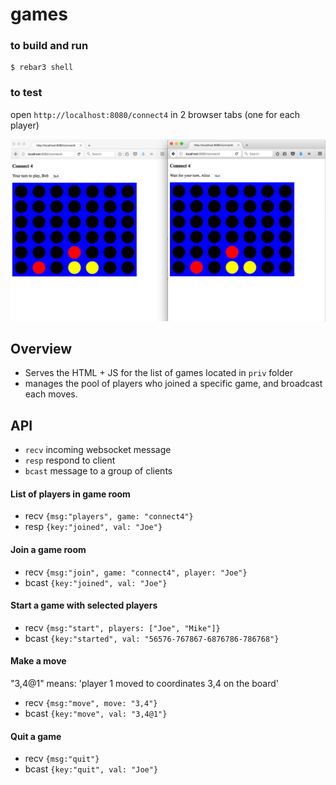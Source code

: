 # games

### to build and run

    $ rebar3 shell

### to test

open ```http://localhost:8080/connect4``` in 2 browser tabs (one for each player)

![GitHub Logo](/games.png)

## Overview

* Serves the HTML + JS for the list of games located in ```priv``` folder
* manages the pool of players who joined a specific game, and broadcast each moves.

## API

* ```recv``` incoming websocket message
* ```resp``` respond to client
* ```bcast``` message to a group of clients

#### List of players in game room

* recv ```{msg:"players", game: "connect4"}```
* resp ```{key:"joined", val: "Joe"}```

#### Join a game room

* recv ```{msg:"join", game: "connect4", player: "Joe"}```
* bcast ```{key:"joined", val: "Joe"}```

#### Start a game with selected players

* recv ```{msg:"start", players: ["Joe", "Mike"]}```
* bcast ```{key:"started", val: "56576-767867-6876786-786768"}```

#### Make a move 

"3,4@1" means: 'player 1 moved to coordinates 3,4 on the board'

* recv ```{msg:"move", move: "3,4"}```
* bcast ```{key:"move", val: "3,4@1"}```

#### Quit a game

* recv ```{msg:"quit"}```
* bcast ```{key:"quit", val: "Joe"}```
